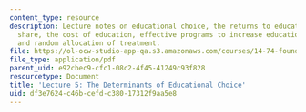 ```yaml
---
content_type: resource
description: Lecture notes on educational choice, the returns to education, the parental
  share, the cost of education, effective programs to increase educational attainment,
  and random allocation of treatment.
file: https://ol-ocw-studio-app-qa.s3.amazonaws.com/courses/14-74-foundations-of-development-policy-spring-2009/df3e7624c46bcefdc38017312f9aa5e8_MIT14_74s09_lec05.pdf
file_type: application/pdf
parent_uid: e92cbec9-cfc1-08c2-4f45-41249c93f828
resourcetype: Document
title: 'Lecture 5: The Determinants of Educational Choice'
uid: df3e7624-c46b-cefd-c380-17312f9aa5e8
---
```


